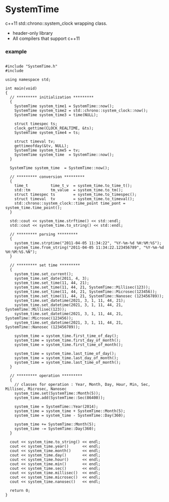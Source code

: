 # SystemTime
c++11 std::chrono::system_clock wrapping class.
* header-only library
* All compilers that support c++11

### example
<pre>
<code>
#include "SystemTime.h"
#include <iostream>

using namespace std;

int main(void)
{
  // ********* initialization *********
  {
    SystemTime system_time1 = SystemTime::now();
    SystemTime system_time2 = std::chrono::system_clock::now();
    SystemTime system_time3 = time(NULL);

    struct timespec ts;
    clock_gettime(CLOCK_REALTIME, &ts);
    SystemTime system_time4 = ts;

    struct timeval tv;
    gettimeofday(&tv, NULL);
    SystemTime system_time5 = tv;
    SystemTime system_time  = SystemTime::now();
  }

  SystemTime system_time  = SystemTime::now();

  // ********* conversion *********
  {
    time_t          time_t_v  = system_time.to_time_t();
    std::tm         tm_value  = system_time.to_tm();
    struct timespec ts        = system_time.to_timespec();
    struct timeval  tv        = system_time.to_timeval();
    std::chrono::system_clock::time_point time_pont = system_time.time_point();
  }

  std::cout << system_time.strftime() << std::endl;
  std::cout << system_time.to_string() << std::endl;

  // ********* parsing *********
  {
    system_time.strptime("2011-04-05 11:34:22", "%Y-%m-%d %H:%M:%S");
    system_time.from_string("2011-04-05 11:34:22.123456789", "%Y-%m-%d %H:%M:%S.%N");
  }

  // ********* set time *********
  {
    system_time.set_current();
    system_time.set_date(2011, 4, 3);
    system_time.set_time(11, 44, 21);
    system_time.set_time(11, 44, 21, SystemTime::Millisec(123));
    system_time.set_time(11, 44, 21, SystemTime::Microsec(123456));
    system_time.set_time(11, 44, 21, SystemTime::Nanosec (123456789));
    system_time.set_datetime(2021, 3, 1, 11, 44, 21);
    system_time.set_datetime(2021, 3, 1, 11, 44, 21, SystemTime::Millisec(123));
    system_time.set_datetime(2021, 3, 1, 11, 44, 21, SystemTime::Microsec(123456));
    system_time.set_datetime(2021, 3, 1, 11, 44, 21, SystemTime::Nanosec (123456789));

    system_time = system_time.first_time_of_day();
    system_time = system_time.first_day_of_month();
    system_time = system_time.first_time_of_month();

    system_time = system_time.last_time_of_day();
    system_time = system_time.last_day_of_month();
    system_time = system_time.last_time_of_month();
  }

  // ********* operation *********
  {
    // classes for operation : Year, Month, Day, Hour, Min, Sec, Millisec, Microsec, Nanosec
    system_time.set(SystemTime::Month(5));
    system_time.add(SystemTime::Sec(86400));

    system_time = SystemTime::Year(2014);
    system_time = system_time + SystemTime::Month(5);
    system_time = system_time - SystemTime::Day(360);

    system_time += SystemTime::Month(5);
    system_time -= SystemTime::Day(360);
  }

  cout << system_time.to_string() << endl;
  cout << system_time.year()      << endl;
  cout << system_time.month()     << endl;
  cout << system_time.day()       << endl;
  cout << system_time.hour()      << endl;
  cout << system_time.min()       << endl;
  cout << system_time.sec()       << endl;
  cout << system_time.millisec()  << endl;
  cout << system_time.microsec()  << endl;
  cout << system_time.nanosec()   << endl;

  return 0;
}
</code>
</pre>
